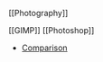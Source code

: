 [[Photography]]

[[GIMP]]
[[Photoshop]]

- [Comparison](https://www.techradar.com/news/photoshop-vs-gimp)
